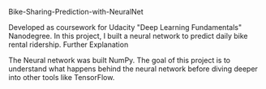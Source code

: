 Bike-Sharing-Prediction-with-NeuralNet

Developed as coursework for Udacity "Deep Learning Fundamentals" Nanodegree. In this project, I built a neural network to predict daily bike rental ridership.
Further Explanation

The Neural network was built NumPy. The goal of this project is to understand what happens behind the neural network before diving deeper into other tools like TensorFlow.
